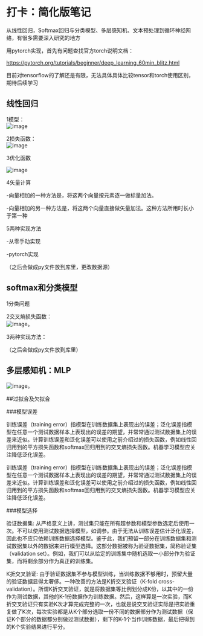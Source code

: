 # 打卡：简化版笔记
从线性回归，Softmax回归与分类模型、多层感知机、文本预处理到循环神经网络，有很多需要深入研究的地方  

用pytorch实现，首先有问题查找官方torch说明文档：  

https://pytorch.org/tutorials/beginner/deep_learning_60min_blitz.html  

目前对tensorflow的了解还是有限，无法具体具体比较tensor和torch使用区别，期待后续学习


## 线性回归
1模型：  
![image](https://github.com/yilin1168/learn_deeplearning/blob/master/images/线性回归.png)

2损失函数：  
![image](https://github.com/yilin1168/learn_deeplearning/blob/master/images/损失函数.png)  

3优化函数  

![image](https://github.com/yilin1168/learn_deeplearning/blob/master/images/优化.png)

4矢量计算  

-向量相加的一种方法是，将这两个向量按元素逐一做标量加法。  

-向量相加的另一种方法是，将这两个向量直接做矢量加法。这种方法所用时长小于第一种  

5两种实现方法  

-从零手动实现  

-pytorch实现  

（之后会做成py文件放到库里，更改数据源）

## softmax和分类模型
1分类问题  

2交叉熵损失函数：  
![image](https://github.com/yilin1168/learn_deeplearning/blob/master/images/交叉熵损失函数.png)。

3两种实现方法：  

（之后会做成py文件放到库里）

## 多层感知机：MLP  
![image](https://github.com/yilin1168/learn_deeplearning/blob/master/images/多层感知机表达公式.png)。



##过拟合及欠拟合  



###模型误差  


训练误差（training error）指模型在训练数据集上表现出的误差；泛化误差指模型在任意一个测试数据样本上表现出的误差的期望，并常常通过测试数据集上的误差来近似。计算训练误差和泛化误差可以使用之前介绍过的损失函数，例如线性回归用到的平方损失函数和softmax回归用到的交叉熵损失函数。机器学习模型应关注降低泛化误差。  

训练误差（training error）指模型在训练数据集上表现出的误差；泛化误差指模型在任意一个测试数据样本上表现出的误差的期望，并常常通过测试数据集上的误差来近似。计算训练误差和泛化误差可以使用之前介绍过的损失函数，例如线性回归用到的平方损失函数和softmax回归用到的交叉熵损失函数。机器学习模型应关注降低泛化误差。  

###模型选择  


验证数据集: 从严格意义上讲，测试集只能在所有超参数和模型参数选定后使用一次。不可以使用测试数据选择模型，如调参。由于无法从训练误差估计泛化误差，因此也不应只依赖训练数据选择模型。鉴于此，我们预留一部分在训练数据集和测试数据集以外的数据来进行模型选择。这部分数据被称为验证数据集，简称验证集（validation set）。例如，我们可以从给定的训练集中随机选取一小部分作为验证集，而将剩余部分作为真正的训练集。  

K折交叉验证: 由于验证数据集不参与模型训练，当训练数据不够用时，预留大量的验证数据显得太奢侈。一种改善的方法是K折交叉验证（K-fold cross-validation）。所谓K折交叉验证，就是将数据集等比例划分成K份，以其中的一份作为测试数据，其他的K-1份数据作为训练数据。然后，这样算是一次实验，而K折交叉验证只有实验K次才算完成完整的一次，也就是说交叉验证实际是把实验重复做了K次，每次实验都是从K个部分选取一份不同的数据部分作为测试数据（保证K个部分的数据都分别做过测试数据），剩下的K-1个当作训练数据，最后把得到的K个实验结果进行平分。



